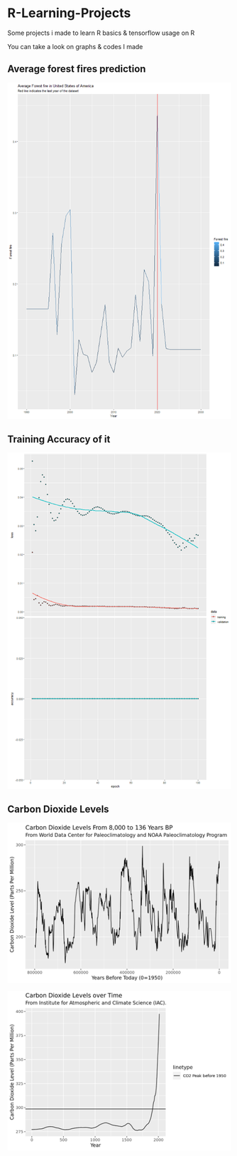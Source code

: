 # R-Learning-Projects

Some projects i made to learn R basics & tensorflow usage on R

You can take a look on graphs & codes I made

## Average forest fires prediction
![](https://github.com/MertKalkanci/R-Learning-Projects/blob/main/Tensorflow/forest_fire_lstm/co2_prediction_30_years.png)

## Training Accuracy of it

![](https://github.com/MertKalkanci/R-Learning-Projects/blob/main/Tensorflow/forest_fire_lstm/training.png)

## Carbon Dioxide Levels

![](https://github.com/MertKalkanci/R-Learning-Projects/blob/main/CodeAcademy/ggplot/Carbon%20Dioxide%20Levels%20From%208%2C000%20to%20136%20Years%20BP.png)

![](https://github.com/MertKalkanci/R-Learning-Projects/blob/main/CodeAcademy/ggplot/Carbon%20Dioxide%20Levels%20over%20Time.png)
